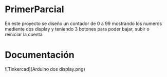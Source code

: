 # PrimerParcial
En este proyecto se diseño un contador de 0 a 99 mostrando los numeros mediente dos display y teniendo 3 botones para poder bajar, subir o reiniciar la cuenta
# Documentación 
![Tinkercad](Arduino dos display.png)
